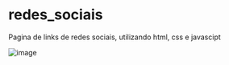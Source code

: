 # redes_sociais
Pagina de links de redes sociais, utilizando html, css e javascipt


![image](https://github.com/Wereouts/redes_sociais/assets/112819754/3fd37f29-3866-4459-ba9c-2254c3d6fb9e)
